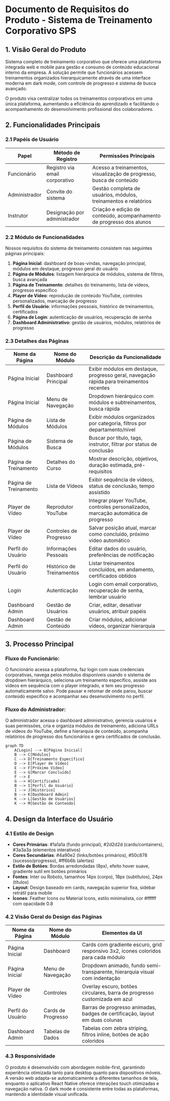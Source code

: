 # Documento de Requisitos do Produto - Sistema de Treinamento Corporativo SPS

## 1. Visão Geral do Produto

Sistema completo de treinamento corporativo que oferece uma plataforma integrada web e mobile para gestão e consumo de conteúdo educacional interno da empresa. A solução permite que funcionários acessem treinamentos organizados hierarquicamente através de uma interface moderna em dark mode, com controle de progresso e sistema de busca avançado.

O produto visa centralizar todos os treinamentos corporativos em uma única plataforma, aumentando a eficiência do aprendizado e facilitando o acompanhamento do desenvolvimento profissional dos colaboradores.

## 2. Funcionalidades Principais

### 2.1 Papéis de Usuário

| Papel | Método de Registro | Permissões Principais |
|-------|-------------------|----------------------|
| Funcionário | Registro via email corporativo | Acesso a treinamentos, visualização de progresso, busca de conteúdo |
| Administrador | Convite do sistema | Gestão completa de usuários, módulos, treinamentos e relatórios |
| Instrutor | Designação por administrador | Criação e edição de conteúdo, acompanhamento de progresso dos alunos |

### 2.2 Módulo de Funcionalidades

Nossos requisitos do sistema de treinamento consistem nas seguintes páginas principais:

1. **Página Inicial**: dashboard de boas-vindas, navegação principal, módulos em destaque, progresso geral do usuário
2. **Página de Módulos**: listagem hierárquica de módulos, sistema de filtros, busca avançada
3. **Página de Treinamento**: detalhes do treinamento, lista de vídeos, progresso específico
4. **Player de Vídeo**: reprodução de conteúdo YouTube, controles personalizados, marcação de progresso
5. **Perfil do Usuário**: informações pessoais, histórico de treinamentos, certificados
6. **Página de Login**: autenticação de usuários, recuperação de senha
7. **Dashboard Administrativo**: gestão de usuários, módulos, relatórios de progresso

### 2.3 Detalhes das Páginas

| Nome da Página | Nome do Módulo | Descrição da Funcionalidade |
|----------------|----------------|----------------------------|
| Página Inicial | Dashboard Principal | Exibir módulos em destaque, progresso geral, navegação rápida para treinamentos recentes |
| Página Inicial | Menu de Navegação | Dropdown hierárquico com módulos e subtreinamentos, busca rápida |
| Página de Módulos | Lista de Módulos | Exibir módulos organizados por categoria, filtros por departamento/nível |
| Página de Módulos | Sistema de Busca | Buscar por título, tags, instrutor, filtrar por status de conclusão |
| Página de Treinamento | Detalhes do Curso | Mostrar descrição, objetivos, duração estimada, pré-requisitos |
| Página de Treinamento | Lista de Vídeos | Exibir sequência de vídeos, status de conclusão, tempo assistido |
| Player de Vídeo | Reprodutor YouTube | Integrar player YouTube, controles personalizados, marcação automática de progresso |
| Player de Vídeo | Controles de Progresso | Salvar posição atual, marcar como concluído, próximo vídeo automático |
| Perfil do Usuário | Informações Pessoais | Editar dados do usuário, preferências de notificação |
| Perfil do Usuário | Histórico de Treinamentos | Listar treinamentos concluídos, em andamento, certificados obtidos |
| Login | Autenticação | Login com email corporativo, recuperação de senha, lembrar usuário |
| Dashboard Admin | Gestão de Usuários | Criar, editar, desativar usuários, atribuir papéis |
| Dashboard Admin | Gestão de Conteúdo | Criar módulos, adicionar vídeos, organizar hierarquia |

## 3. Processo Principal

### Fluxo do Funcionário:
O funcionário acessa a plataforma, faz login com suas credenciais corporativas, navega pelos módulos disponíveis usando o sistema de dropdown hierárquico, seleciona um treinamento específico, assiste aos vídeos em sequência com o player integrado, e tem seu progresso automaticamente salvo. Pode pausar e retomar de onde parou, buscar conteúdo específico e acompanhar seu desenvolvimento no perfil.

### Fluxo do Administrador:
O administrador acessa o dashboard administrativo, gerencia usuários e suas permissões, cria e organiza módulos de treinamento, adiciona URLs de vídeos do YouTube, define a hierarquia de conteúdo, acompanha relatórios de progresso dos funcionários e gera certificados de conclusão.

```mermaid
graph TD
    A[Login] --> B[Página Inicial]
    B --> C[Módulos]
    C --> D[Treinamento Específico]
    D --> E[Player de Vídeo]
    E --> F[Próximo Vídeo]
    E --> G[Marcar Concluído]
    F --> E
    G --> H[Certificado]
    B --> I[Perfil do Usuário]
    I --> J[Histórico]
    B --> K[Dashboard Admin]
    K --> L[Gestão de Usuários]
    K --> M[Gestão de Conteúdo]
```

## 4. Design da Interface do Usuário

### 4.1 Estilo de Design

- **Cores Primárias**: #1a1a1a (fundo principal), #2d2d2d (cards/containers), #3a3a3a (elementos interativos)
- **Cores Secundárias**: #4a90e2 (links/botões primários), #50c878 (sucesso/progresso), #ff6b6b (alertas)
- **Estilo de Botões**: Bordas arredondadas (8px), efeito hover suave, gradiente sutil em botões primários
- **Fontes**: Inter ou Roboto, tamanhos 14px (corpo), 18px (subtítulos), 24px (títulos)
- **Layout**: Design baseado em cards, navegação superior fixa, sidebar retrátil para mobile
- **Ícones**: Feather Icons ou Material Icons, estilo minimalista, cor #ffffff com opacidade 0.8

### 4.2 Visão Geral do Design das Páginas

| Nome da Página | Nome do Módulo | Elementos da UI |
|----------------|----------------|-----------------|
| Página Inicial | Dashboard | Cards com gradiente escuro, grid responsivo 3x2, ícones coloridos para cada módulo |
| Página Inicial | Menu de Navegação | Dropdown animado, fundo semi-transparente, hierarquia visual com indentação |
| Player de Vídeo | Controles | Overlay escuro, botões circulares, barra de progresso customizada em azul |
| Perfil do Usuário | Cards de Progresso | Barras de progresso animadas, badges de certificação, layout em duas colunas |
| Dashboard Admin | Tabelas de Dados | Tabelas com zebra striping, filtros inline, botões de ação coloridos |

### 4.3 Responsividade

O produto é desenvolvido com abordagem mobile-first, garantindo experiência otimizada tanto para desktop quanto para dispositivos móveis. A versão web adapta-se automaticamente a diferentes tamanhos de tela, enquanto o aplicativo React Native oferece interações touch otimizadas e navegação nativa. O dark mode é consistente entre todas as plataformas, mantendo a identidade visual unificada.